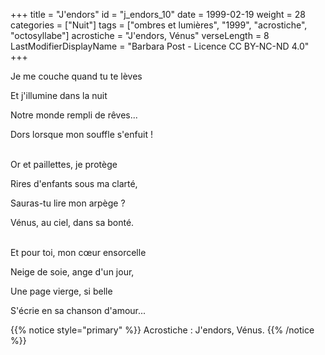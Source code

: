 +++
title = "J'endors"
id = "j_endors_10"
date = 1999-02-19
weight = 28
categories = ["Nuit"]
tags = ["ombres et lumières", "1999", "acrostiche", "octosyllabe"]
acrostiche = "J'endors, Vénus"
verseLength = 8
LastModifierDisplayName = "Barbara Post - Licence CC BY-NC-ND 4.0"
+++

Je me couche quand tu te lèves

Et j'illumine dans la nuit

Notre monde rempli de rêves...

Dors lorsque mon souffle s'enfuit !

 \
Or et paillettes, je protège

Rires d'enfants sous ma clarté,

Sauras-tu lire mon arpège ?

Vénus, au ciel, dans sa bonté.

 \
Et pour toi, mon cœur ensorcelle

Neige de soie, ange d'un jour,

Une page vierge, si belle

S'écrie en sa chanson d'amour...

{{% notice style="primary" %}}
Acrostiche : J'endors, Vénus.
{{% /notice %}}
